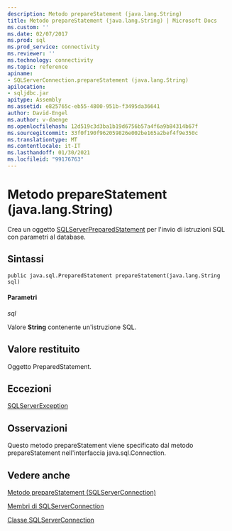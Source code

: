 ```yaml
---
description: Metodo prepareStatement (java.lang.String)
title: Metodo prepareStatement (java.lang.String) | Microsoft Docs
ms.custom: ''
ms.date: 02/07/2017
ms.prod: sql
ms.prod_service: connectivity
ms.reviewer: ''
ms.technology: connectivity
ms.topic: reference
apiname:
- SQLServerConnection.prepareStatement (java.lang.String)
apilocation:
- sqljdbc.jar
apitype: Assembly
ms.assetid: e825765c-eb55-4800-951b-f3495da36641
author: David-Engel
ms.author: v-daenge
ms.openlocfilehash: 12d519c3d3ba1b19d6756b57a4f6a9b84314b67f
ms.sourcegitcommit: 33f0f190f962059826e002be165a2bef4f9e350c
ms.translationtype: MT
ms.contentlocale: it-IT
ms.lasthandoff: 01/30/2021
ms.locfileid: "99176763"
---
```

# <a name="preparestatement-method-javalangstring"></a>Metodo prepareStatement (java.lang.String)

Crea un oggetto [SQLServerPreparedStatement](./sqlserverpreparedstatement-class.md) per l'invio di istruzioni SQL con parametri al database.

## <a name="syntax"></a>Sintassi

```
public java.sql.PreparedStatement prepareStatement(java.lang.String sql)
```

#### <a name="parameters"></a>Parametri
*sql*

Valore **String** contenente un'istruzione SQL.

## <a name="return-value"></a>Valore restituito
Oggetto PreparedStatement.

## <a name="exceptions"></a>Eccezioni  
[SQLServerException](./sqlserverexception-class.md)

## <a name="remarks"></a>Osservazioni
Questo metodo prepareStatement viene specificato dal metodo prepareStatement nell'interfaccia java.sql.Connection.

## <a name="see-also"></a>Vedere anche

[Metodo prepareStatement &#40;SQLServerConnection&#41;](./preparestatement-method-sqlserverconnection.md)

[Membri di SQLServerConnection](./sqlserverconnection-members.md)

[Classe SQLServerConnection](./sqlserverconnection-class.md)
